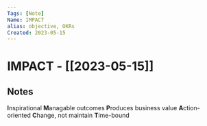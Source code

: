 ```yaml
---
Tags: [Note]
Name: IMPACT
alias: objective, OKRs
Created: 2023-05-15
---
```

# IMPACT - [[2023-05-15]]
## Notes
**I**nspirational
**M**anagable outcomes
**P**roduces business value
**A**ction-oriented
**C**hange, not maintain
**T**ime-bound

